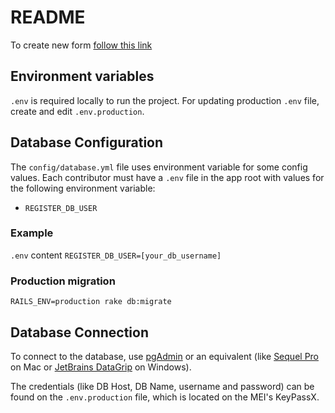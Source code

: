 # README

To create new form [follow this link](new_form_process.md)

## Environment variables
`.env` is required locally to run the project. For updating production `.env` file, create and edit `.env.production`.

## Database Configuration

The `config/database.yml` file uses environment variable for some config values. Each contributor must have a `.env` file in the app root with values for the following environment variable:

* `REGISTER_DB_USER`

### Example
    
`.env` content
`REGISTER_DB_USER=[your_db_username]`

### Production migration
`RAILS_ENV=production rake db:migrate`

## Database Connection

To connect to the database, use [pgAdmin](https://www.pgadmin.org/) or an equivalent (like [Sequel Pro](https://www.sequelpro.com/) on Mac or [JetBrains DataGrip](https://www.jetbrains.com/datagrip/) on Windows).

The credentials (like DB Host, DB Name, username and password) can be found on the `.env.production` file, which is located on the MEI's KeyPassX.
